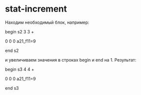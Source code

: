 # stat-increment

Находим необходимый блок, например: 

begin s2 3 3  +

0  0  0 a21_f11=9

end s2 

и увеличиваем значения в строках begin и end на 1. Результат:

begin s3 4 4  +

0  0  0 a21_f11=9

end s3 
